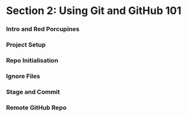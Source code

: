 # Section 2: Using Git and GitHub 101

### Intro and Red Porcupines

### Project Setup

### Repo Initialisation

### Ignore Files

### Stage and Commit

### Remote GitHub Repo

